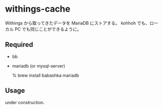 # withings-cache

Withings から取ってきたデータを MariaDB にストアする。
kohhoh でも、ローカル PC でも同じことができるように。

## Required

* bb
* mariadb (or mysql-server)

    % brew install babashka mariadb

## Usage

under construction.
